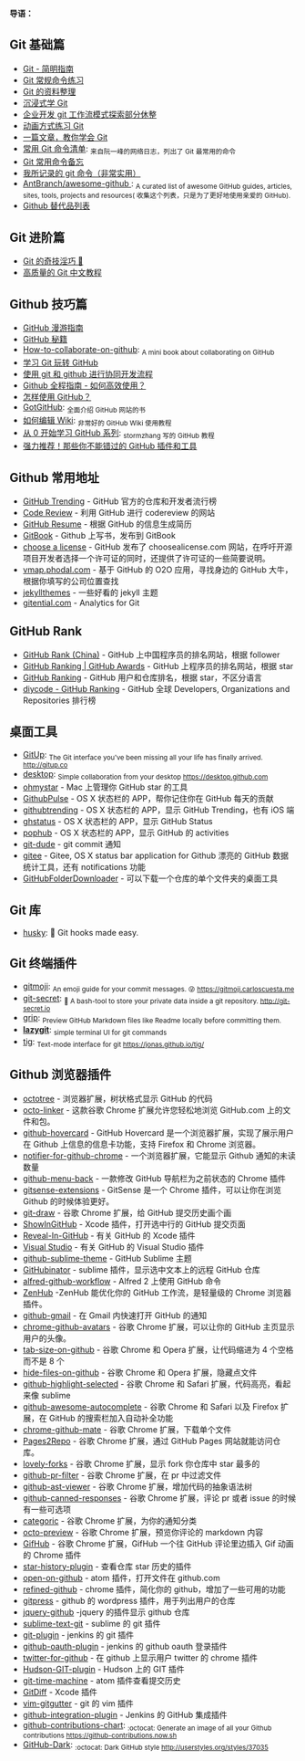 **导语：**

## Git 基础篇

* [Git - 简明指南](http://rogerdudler.github.io/git-guide/index.zh.html)
* [Git 常规命令练习](http://pcottle.github.io/learnGitBranching)
* [Git 的资料整理](https://github.com/xirong/my-git)
* [沉浸式学 Git](http://igit.linuxtoy.org/contents.html)
* [企业开发 git 工作流模式探索部分休整](https://github.com/xirong/my-git/blob/master/git-workflow-tutorial.md)
* [动画方式练习 Git](https://learngitbranching.js.org/)
* [一篇文章，教你学会 Git](http://www.jianshu.com/p/072587b47515)
* [常用 Git 命令清单](http://www.ruanyifeng.com/blog/2015/12/git-cheat-sheet.html): <sub>来自阮一峰的网络日志，列出了 Git 最常用的命令</sub>
* [Git 常用命令备忘](https://jeffjade.com/2014/12/22/2014-12-22-gitmemo/)
* [我所记录的 git 命令（非常实用）](http://www.cnblogs.com/fanfan259/p/4810517.html)
* [AntBranch/awesome-github ](https://github.com/AntBranch/awesome-github): <sub>A curated list of awesome GitHub guides, articles, sites, tools, projects and resources( 收集这个列表，只是为了更好地使用亲爱的 GitHub).</sub>
* [Github 替代品列表](https://tutswiki.com/github-alternatives/)

## Git 进阶篇

* [Git 的奇技淫巧 🙈](https://github.com/521xueweihan/git-tips)
* [高质量的 Git 中文教程](https://github.com/geeeeeeeeek/git-recipes/wiki)

## Github 技巧篇

* [GitHub 漫游指南](https://github.com/phodal/github-roam)
* [GitHub 秘籍](https://github.com/tiimgreen/github-cheat-sheet/blob/master/README.zh-cn.md)
* [How-to-collaborate-on-github](https://github.com/eonist/How-to-collaborate-on-github): <sub>A mini book about collaborating on GitHub</sub>
* [学习 Git 玩转 GitHub](http://www.extlight.com/2017/09/18/%E5%AD%A6%E4%B9%A0Git%E7%8E%A9%E8%BD%ACGitHub/)
* [使用 git 和 github 进行协同开发流程](http://livoras.com/post/28)
* [Github 全程指南 - 如何高效使用？](https://github.com/xirong/my-git/blob/master/how-to-use-github.md)
* [怎样使用 GitHub？](https://www.zhihu.com/question/20070065/answer/79557687)
* [GotGitHub](http://www.worldhello.net/gotgithub/index.html): <sub>全面介绍 GitHub 网站的书</sub>
* [如何编辑 Wiki](https://github.com/g0v/dev/wiki/%E5%A6%82%E4%BD%95%E7%B7%A8%E8%BC%AF-Wiki): <sub>非常好的 GitHub Wiki 使用教程</sub>
* [从 0 开始学习 GitHub 系列](http://stormzhang.com/github/2016/05/25/learn-github-from-zero1/): <sub>stormzhang 写的 GitHub 教程</sub>
* [强力推荐！那些你不能错过的 GitHub 插件和工具](https://juejin.im/post/59ade28051882538fd72fa2c)

## Github 常用地址

* [GitHub Trending](https://github.com/trending) - GitHub 官方的仓库和开发者流行榜
* [Code Review](http://reviewcode.cn/) - 利用 GitHub 进行 codereview 的网站
* [GitHub Resume](http://resume.github.io/) - 根据 GitHub 的信息生成简历
* [GitBook](https://www.gitbook.com/) - Github 上写书，发布到 GitBook
* [choose a license](http://choosealicense.com/) - GitHub 发布了 choosealicense.com 网站，在呼吁开源项目开发者选择一个许可证的同时，还提供了许可证的一些简要说明。
* [vmap.phodal.com](https://vmap.phodal.com/) - 基于 GitHub 的 O2O 应用，寻找身边的 GitHub 大牛，根据你填写的公司位置查找
* [jekyllthemes](https://github.com/mattvh/jekyllthemes) - 一些好看的 jekyll 主题
* [gitential.com](https://gitential.com/) - Analytics for Git

## GitHub Rank

* [GitHub Rank (China)](http://githubrank.com/) - GitHub 上中国程序员的排名网站，根据 follower
* [GitHub Ranking | GitHub Awards](http://github-awards.com/) - GitHub 上程序员的排名网站，根据 star
* [GitHub Ranking](https://github-ranking.com/) - GitHub 用户和仓库排名，根据 star，不区分语言
* [diycode - GitHub Ranking](http://www.diycode.cc/trends) - GitHub 全球 Developers, Organizations and Repositories 排行榜

## 桌面工具

* [GitUp](https://github.com/git-up/GitUp): <sub>The Git interface you've been missing all your life has finally arrived. http://gitup.co</sub>
* [desktop](https://github.com/desktop/desktop): <sub>Simple collaboration from your desktop https://desktop.github.com</sub>
* [ohmystar](http://www.ohmystarapp.com/) - Mac 上管理你 GitHub star 的工具
* [GithubPulse](https://github.com/tadeuzagallo/GithubPulse) - OS X 状态栏的 APP，帮你记住你在 GitHub 每天的贡献
* [githubtrending](http://www.githubtrending.com/) - OS X 状态栏的 APP，显示 GitHub Trending，也有 iOS 端
* [ghstatus](https://itunes.apple.com/cn/app/ghstatus/id883585153?mt=12) - OS X 状态栏的 APP，显示 GitHub Status
* [pophub](http://questbe.at/pophub/) - OS X 状态栏的 APP，显示 GitHub 的 activities
* [git-dude](https://github.com/sickill/git-dude) - git commit 通知
* [gitee](https://github.com/Nightonke/Gitee) - Gitee, OS X status bar application for Github 漂亮的 GitHub 数据统计工具，还有 notifications 功能
* [GitHubFolderDownloader](https://github.com/VahidN/GitHubFolderDownloader) - 可以下载一个仓库的单个文件夹的桌面工具

## Git 库

* [husky](https://github.com/typicode/husky): 🐶 Git hooks made easy.

## Git 终端插件

* [gitmoji](https://github.com/carloscuesta/gitmoji): <sub>An emoji guide for your commit messages. 😜 https://gitmoji.carloscuesta.me</sub>
* [git-secret](https://github.com/sobolevn/git-secret): <sub>👥 A bash-tool to store your private data inside a git repository. http://git-secret.io</sub>
* [grip](https://github.com/joeyespo/grip): <sub>Preview GitHub Markdown files like Readme locally before committing them.</sub>
* [**lazygit**](https://github.com/jesseduffield/lazygit): <sub>simple terminal UI for git commands</sub>
* [tig](https://github.com/jonas/tig): <sub>Text-mode interface for git https://jonas.github.io/tig/</sub>

## Github 浏览器插件

* [octotree](https://github.com/buunguyen/octotree) - 浏览器扩展，树状格式显示 GitHub 的代码
* [octo-linker](https://github.com/octo-linker/chrome-extension) - 这款谷歌 Chrome 扩展允许您轻松地浏览 GitHub.com 上的文件和包。
* [github-hovercard](https://github.com/Justineo/github-hovercard) - GitHub Hovercard 是一个浏览器扩展，实现了展示用户在 Github 上信息的信息卡功能，支持 Firefox 和 Chrome 浏览器。
* [notifier-for-github-chrome](https://github.com/sindresorhus/notifier-for-github-chrome) - 一个浏览器扩展，它能显示 Github 通知的未读数量
* [github-menu-back](https://github.com/summerblue/github-menu-back) - 一款修改 GitHub 导航栏为之前状态的 Chrome 插件
* [gitsense-extensions](https://github.com/gitsense/gitsense-extensions) - GitSense 是一个 Chrome 插件，可以让你在浏览 Github 的时候体验更好。
* [git-draw](https://github.com/ben174/git-draw) - 谷歌 Chrome 扩展，给 GitHub 提交历史画个画
* [ShowInGitHub](https://github.com/larsxschneider/ShowInGitHub) - Xcode 插件，打开选中行的 GitHub 提交页面
* [Reveal-In-GitHub](https://github.com/lzwjava/Reveal-In-GitHub) - 有关 GitHub 的 Xcode 插件
* [Visual Studio](https://github.com/github/VisualStudio) - 有关 GitHub 的 Visual Studio 插件
* [github-sublime-theme](https://github.com/AlexanderEkdahl/github-sublime-theme) - GitHub Sublime 主题
* [GitHubinator](https://github.com/ehamiter/GitHubinator) - sublime 插件，显示选中文本上的远程 GitHub 仓库
* [alfred-github-workflow](https://github.com/gharlan/alfred-github-workflow) - Alfred 2 上使用 GitHub 命令
* [ZenHub](https://github.com/ZenHubIO/support) -ZenHub 能优化你的 GitHub 工作流，是轻量级的 Chrome 浏览器插件。
* [github-gmail](https://github.com/muan/github-gmail) - 在 Gmail 内快速打开 GitHub 的通知
* [chrome-github-avatars](https://github.com/anasnakawa/chrome-github-avatars) - 谷歌 Chrome 扩展，可以让你的 GitHub 主页显示用户的头像。
* [tab-size-on-github](https://github.com/sindresorhus/tab-size-on-github) - 谷歌 Chrome 和 Opera 扩展，让代码缩进为 4 个空格而不是 8 个
* [hide-files-on-github](https://github.com/sindresorhus/hide-files-on-github) - 谷歌 Chrome 和 Opera 扩展，隐藏点文件
* [github-highlight-selected](https://github.com/Nuclides/github-highlight-selected) - 谷歌 Chrome 和 Safari 扩展，代码高亮，看起来像 sublime
* [github-awesome-autocomplete](https://github.com/algolia/github-awesome-autocomplete) - 谷歌 Chrome 和 Safari 以及 Firefox 扩展，在 GitHub 的搜索栏加入自动补全功能
* [chrome-github-mate](https://github.com/rubyerme/chrome-github-mate) - 谷歌 Chrome 扩展，下载单个文件
* [Pages2Repo](https://github.com/Frozenfire92/Pages2Repo) - 谷歌 Chrome 扩展，通过 GitHub Pages 网站就能访问仓库。
* [lovely-forks](https://github.com/musically-ut/lovely-forks) - 谷歌 Chrome 扩展，显示 fork 你仓库中 star 最多的
* [github-pr-filter](https://github.com/danielhusar/github-pr-filter) - 谷歌 Chrome 扩展，在 pr 中过滤文件
* [github-ast-viewer](https://github.com/lukehorvat/github-ast-viewer) - 谷歌 Chrome 扩展，增加代码的抽象语法树
* [github-canned-responses](https://github.com/notwaldorf/github-canned-responses) - 谷歌 Chrome 扩展，评论 pr 或者 issue 的时候有一些可选项
* [categoric](https://github.com/ozlerhakan/categoric) - 谷歌 Chrome 扩展，为你的通知分类
* [octo-preview](https://github.com/DrewML/octo-preview) - 谷歌 Chrome 扩展，预览你评论的 markdown 内容
* [GifHub](https://github.com/DrewML/GifHub) - 谷歌 Chrome 扩展，GifHub 一个往 GitHub 评论里边插入 Gif 动画的 Chrome 插件
* [star-history-plugin](https://github.com/timqian/star-history-plugin) - 查看仓库 star 历史的插件
* [open-on-github](https://github.com/atom/open-on-github) - atom 插件，打开文件在 github.com
* [refined-github](https://github.com/sindresorhus/refined-github) - chrome 插件，简化你的 github，增加了一些可用的功能
* [gitpress](https://github.com/enricob/gitpress) - github 的 wordpress 插件，用于列出用户的仓库
* [jquery-github](https://github.com/zenorocha/jquery-github) -jquery 的插件显示 github 仓库
* [sublime-text-git](https://github.com/kemayo/sublime-text-git) - sublime 的 git 插件
* [git-plugin](https://github.com/jenkinsci/git-plugin) - jenkins 的 git 插件
* [github-oauth-plugin](https://github.com/jenkinsci/github-oauth-plugin) - jenkins 的 github oauth 登录插件
* [twitter-for-github](https://github.com/bevacqua/twitter-for-github) - 在 github 上显示用户 twitter 的 chrome 插件
* [Hudson-GIT-plugin](https://github.com/magnayn/Hudson-GIT-plugin) - Hudson 上的 GIT 插件
* [git-time-machine](https://github.com/littlebee/git-time-machine) - atom 插件查看提交历史
* [GitDiff](https://github.com/johnno1962/GitDiff) - Xcode 插件
* [vim-gitgutter](https://github.com/airblade/vim-gitgutter) - git 的 vim 插件
* [github-integration-plugin](https://github.com/KostyaSha/github-integration-plugin) - Jenkins 的 GitHub 集成插件
* [github-contributions-chart](https://github.com/sallar/github-contributions-chart): <sub>:octocat: Generate an image of all your Github contributions https://github-contributions.now.sh</sub>
* [GitHub-Dark](https://github.com/StylishThemes/GitHub-Dark): <sub>:octocat: Dark GitHub style http://userstyles.org/styles/37035</sub>
